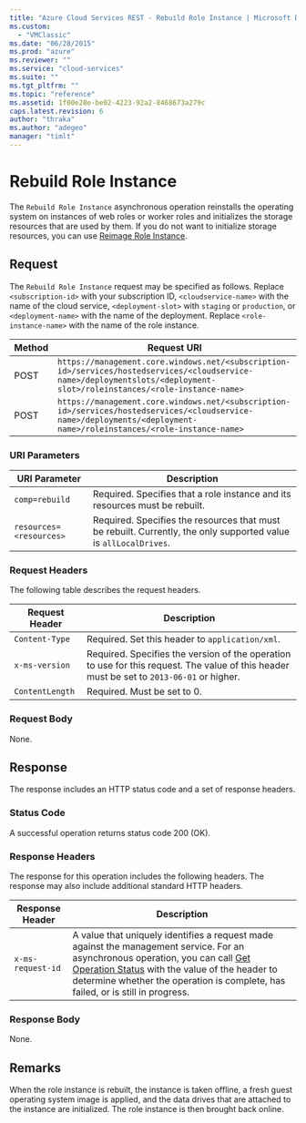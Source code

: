 ```yaml
---
title: "Azure Cloud Services REST - Rebuild Role Instance | Microsoft Docs"
ms.custom: 
  - "VMClassic"
ms.date: "06/28/2015"
ms.prod: "azure"
ms.reviewer: ""
ms.service: "cloud-services"
ms.suite: ""
ms.tgt_pltfrm: ""
ms.topic: "reference"
ms.assetid: 1f00e28e-be02-4223-92a2-8468673a279c
caps.latest.revision: 6
author: "thraka"
ms.author: "adegeo"
manager: "timlt"
---
```

# Rebuild Role Instance
The `Rebuild Role Instance` asynchronous operation reinstalls the operating system on instances of web roles or worker roles and initializes the storage resources that are used by them. If you do not want to initialize storage resources, you can use [Reimage Role Instance](rest-reimage-role-instance.md).  
  
## Request  
 The `Rebuild Role Instance` request may be specified as follows. Replace `<subscription-id>` with your subscription ID, `<cloudservice-name>` with the name of the cloud service, `<deployment-slot>` with `staging` or `production`, or `<deployment-name>` with the name of the deployment. Replace `<role-instance-name>` with the name of the role instance.  
  
|Method|Request URI|  
|------------|-----------------|  
|POST|`https://management.core.windows.net/<subscription-id>/services/hostedservices/<cloudservice-name>/deploymentslots/<deployment-slot>/roleinstances/<role-instance-name>`|  
|POST|`https://management.core.windows.net/<subscription-id>/services/hostedservices/<cloudservice-name>/deployments/<deployment-name>/roleinstances/<role-instance-name>`|  
  
### URI Parameters  
  
|URI Parameter|Description|  
|-------------------|-----------------|  
|`comp=rebuild`|Required. Specifies that a role instance and its resources must be rebuilt.|  
|`resources=<resources>`|Required. Specifies the resources that must be rebuilt. Currently, the only supported value is `allLocalDrives`.|  
  
### Request Headers  
 The following table describes the request headers.  
  
|Request Header|Description|  
|--------------------|-----------------|  
|`Content-Type`|Required. Set this header to `application/xml`.|  
|`x-ms-version`|Required. Specifies the version of the operation to use for this request. The value of this header must be set to `2013-06-01` or higher.|  
|`ContentLength`|Required. Must be set to 0.|  
  
### Request Body  
 None.  
  
## Response  
 The response includes an HTTP status code and a set of response headers.  
  
### Status Code  
 A successful operation returns status code 200 (OK).  
  
### Response Headers  
 The response for this operation includes the following headers. The response may also include additional standard HTTP headers.  
  
|Response Header|Description|  
|---------------------|-----------------|  
|`x-ms-request-id`|A value that uniquely identifies a request made against the management service. For an asynchronous operation, you can call [Get Operation Status](http://msdn.microsoft.com/library/azure/1215ece5-cbef-4a85-a3db-ab6c20c2c6df) with the value of the header to determine whether the operation is complete, has failed, or is still in progress.|  
  
### Response Body  
 None.  
  
## Remarks  
 When the role instance is rebuilt, the instance is taken offline, a fresh guest operating system image is applied, and the data drives that are attached to the instance are initialized. The role instance is then brought back online.